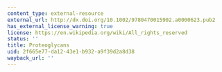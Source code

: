 ```yaml
---
content_type: external-resource
external_url: http://dx.doi.org/10.1002/9780470015902.a0000623.pub2
has_external_license_warning: true
license: https://en.wikipedia.org/wiki/All_rights_reserved
status: ''
title: Proteoglycans
uid: 2f665e77-da12-43e1-b932-a9f39d2a8d38
wayback_url: ''
---
```

